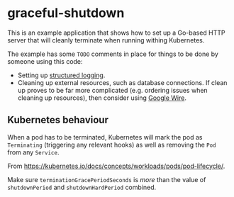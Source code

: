 # graceful-shutdown

This is an example application that shows how to set up a Go-based HTTP server that will cleanly terminate when running
withing Kubernetes.

The example has some `TODO` comments in place for things to be done by someone using this code:
* Setting up [structured logging](https://go.dev/blog/slog).
* Cleaning up external resources, such as database connections. If clean up proves to be far more complicated (e.g.
  ordering issues when cleaning up resources), then consider using
  [Google Wire](https://github.com/google/wire/blob/main/docs/guide.md#cleanup-functions).

## Kubernetes behaviour

When a pod has to be terminated, Kubernetes will mark the pod as `Terminating` (triggering any relevant hooks) as well
as removing the `Pod` from any `Service`.

From https://kubernetes.io/docs/concepts/workloads/pods/pod-lifecycle/.

Make sure `terminationGracePeriodSeconds` is _more_ than the value of `shutdownPeriod` and `shutdownHardPeriod`
combined.
